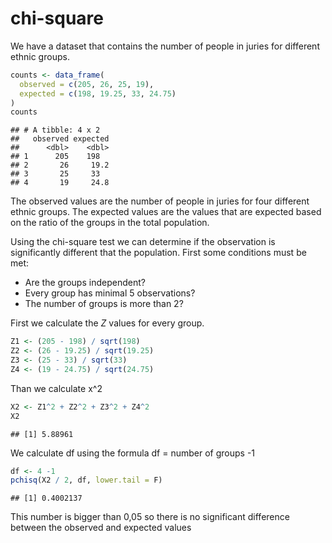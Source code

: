 chi-square
================

We have a dataset that contains the number of people in juries for
different ethnic groups.

``` r
counts <- data_frame(
  observed = c(205, 26, 25, 19),
  expected = c(198, 19.25, 33, 24.75)
)
counts
```

    ## # A tibble: 4 x 2
    ##   observed expected
    ##      <dbl>    <dbl>
    ## 1      205    198  
    ## 2       26     19.2
    ## 3       25     33  
    ## 4       19     24.8

The observed values are the number of people in juries for four
different ethnic groups. The expected values are the values that are
expected based on the ratio of the groups in the total population.

Using the chi-square test we can determine if the observation is
significantly different that the population. First some conditions must
be met:

  - Are the groups independent?
  - Every group has minimal 5 observations?
  - The number of groups is more than 2?

First we calculate the *Z* values for every group.

``` r
Z1 <- (205 - 198) / sqrt(198)
Z2 <- (26 - 19.25) / sqrt(19.25)
Z3 <- (25 - 33) / sqrt(33)
Z4 <- (19 - 24.75) / sqrt(24.75)
```

Than we calculate x^2

``` r
X2 <- Z1^2 + Z2^2 + Z3^2 + Z4^2
X2
```

    ## [1] 5.88961

We calculate df using the formula df = number of groups -1

``` r
df <- 4 -1
pchisq(X2 / 2, df, lower.tail = F)
```

    ## [1] 0.4002137

This number is bigger than 0,05 so there is no significant difference
between the observed and expected values
